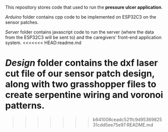 This repository stores code that used to run the **pressure ulcer application**.

_Arduino_ folder contains cpp code to be implemented on ESP32C3 on the sensor patches.

_Server_ folder contains javascript code to run the server (where the data from the ESP32C3 will be sent to) and the caregivers' front-end application system.
<<<<<<< HEAD:readme.md

_Design_ folder contains the dxf laser cut file of our sensor patch design, along with two grasshopper files to create serpentine wiring and voronoi patterns.
=======
>>>>>>> b641008ceadc521fc9d9536982531cdd5ee75e97:README.md
